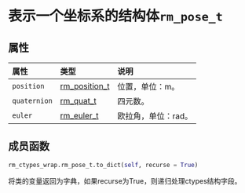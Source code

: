# 表示一个坐标系的结构体`rm_pose_t`

## 属性

|  属性  |  类型  |  说明  |
| :--- | :--- | :--- |
|  `position`  |  [rm_position_t](../struct/position)  |  位置，单位：m。 |
|  `quaternion`  |  [rm_quat_t](../struct/rquat)  |  四元数。  |
|  `euler`  |  [rm_euler_t](../struct/euler)  |  欧拉角，单位：rad。  |

## 成员函数

```python
rm_ctypes_wrap.rm_pose_t.to_dict(self, recurse = True)
```

将类的变量返回为字典，如果recurse为True，则递归处理ctypes结构字段。
